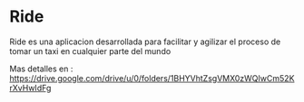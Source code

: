 # Ride

Ride es una aplicacion desarrollada para facilitar y agilizar el proceso
de tomar un taxi en cualquier parte del mundo

Mas detalles en : https://drive.google.com/drive/u/0/folders/1BHYVhtZsgVMX0zWQIwCm52KrXvHwIdFg